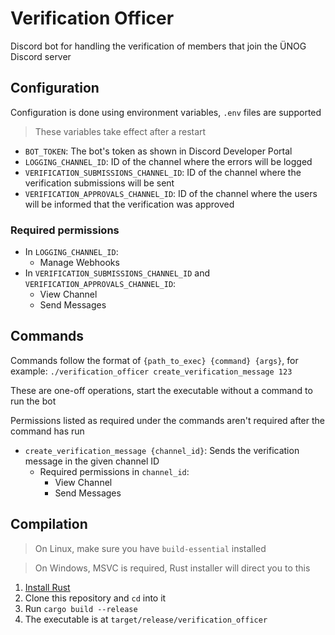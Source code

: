 # Verification Officer

Discord bot for handling the verification of members that join the ÜNOG Discord server

## Configuration

Configuration is done using environment variables, `.env` files are supported

> These variables take effect after a restart

- `BOT_TOKEN`: The bot's token as shown in Discord Developer Portal
- `LOGGING_CHANNEL_ID`: ID of the channel where the errors will be logged
- `VERIFICATION_SUBMISSIONS_CHANNEL_ID`: ID of the channel where the verification submissions will be sent
- `VERIFICATION_APPROVALS_CHANNEL_ID`: ID of the channel where the users will be informed that the verification was approved

### Required permissions

- In `LOGGING_CHANNEL_ID`:
    - Manage Webhooks
- In `VERIFICATION_SUBMISSIONS_CHANNEL_ID` and `VERIFICATION_APPROVALS_CHANNEL_ID`:
    - View Channel
    - Send Messages

## Commands

Commands follow the format of `{path_to_exec} {command} {args}`, for example:
`./verification_officer create_verification_message 123`

These are one-off operations, start the executable without a command to run the bot

Permissions listed as required under the commands aren't required after the command has run

- `create_verification_message {channel_id}`: Sends the verification message in the given channel ID
    - Required permissions in `channel_id`:
        - View Channel
        - Send Messages

## Compilation

> On Linux, make sure you have `build-essential` installed

> On Windows, MSVC is required, Rust installer will direct you to this

1. [Install Rust](https://www.rust-lang.org/tools/install)
2. Clone this repository and `cd` into it
3. Run `cargo build --release`
4. The executable is at `target/release/verification_officer`
